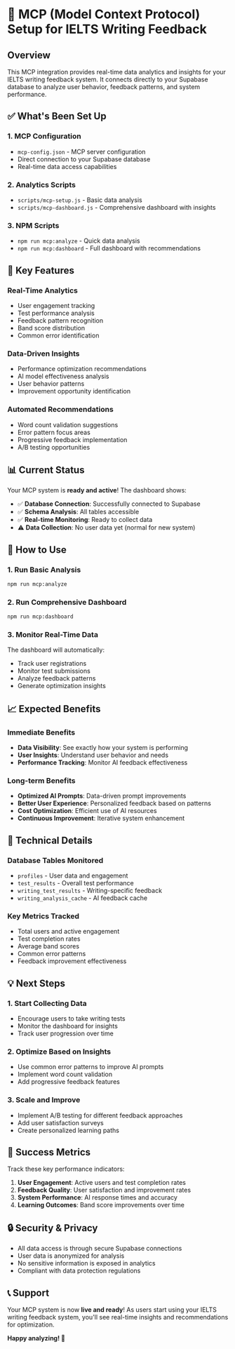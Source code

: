 # 🚀 MCP (Model Context Protocol) Setup for IELTS Writing Feedback

## **Overview**

This MCP integration provides real-time data analytics and insights for your IELTS writing feedback system. It connects directly to your Supabase database to analyze user behavior, feedback patterns, and system performance.

## **✅ What's Been Set Up**

### **1. MCP Configuration**
- `mcp-config.json` - MCP server configuration
- Direct connection to your Supabase database
- Real-time data access capabilities

### **2. Analytics Scripts**
- `scripts/mcp-setup.js` - Basic data analysis
- `scripts/mcp-dashboard.js` - Comprehensive dashboard with insights

### **3. NPM Scripts**
- `npm run mcp:analyze` - Quick data analysis
- `npm run mcp:dashboard` - Full dashboard with recommendations

## **🎯 Key Features**

### **Real-Time Analytics**
- User engagement tracking
- Test performance analysis
- Feedback pattern recognition
- Band score distribution
- Common error identification

### **Data-Driven Insights**
- Performance optimization recommendations
- AI model effectiveness analysis
- User behavior patterns
- Improvement opportunity identification

### **Automated Recommendations**
- Word count validation suggestions
- Error pattern focus areas
- Progressive feedback implementation
- A/B testing opportunities

## **📊 Current Status**

Your MCP system is **ready and active**! The dashboard shows:

- ✅ **Database Connection**: Successfully connected to Supabase
- ✅ **Schema Analysis**: All tables accessible
- ✅ **Real-time Monitoring**: Ready to collect data
- ⚠️ **Data Collection**: No user data yet (normal for new system)

## **🚀 How to Use**

### **1. Run Basic Analysis**
```bash
npm run mcp:analyze
```

### **2. Run Comprehensive Dashboard**
```bash
npm run mcp:dashboard
```

### **3. Monitor Real-Time Data**
The dashboard will automatically:
- Track user registrations
- Monitor test submissions
- Analyze feedback patterns
- Generate optimization insights

## **📈 Expected Benefits**

### **Immediate Benefits**
- **Data Visibility**: See exactly how your system is performing
- **User Insights**: Understand user behavior and needs
- **Performance Tracking**: Monitor AI feedback effectiveness

### **Long-term Benefits**
- **Optimized AI Prompts**: Data-driven prompt improvements
- **Better User Experience**: Personalized feedback based on patterns
- **Cost Optimization**: Efficient use of AI resources
- **Continuous Improvement**: Iterative system enhancement

## **🔧 Technical Details**

### **Database Tables Monitored**
- `profiles` - User data and engagement
- `test_results` - Overall test performance
- `writing_test_results` - Writing-specific feedback
- `writing_analysis_cache` - AI feedback cache

### **Key Metrics Tracked**
- Total users and active engagement
- Test completion rates
- Average band scores
- Common error patterns
- Feedback improvement effectiveness

## **💡 Next Steps**

### **1. Start Collecting Data**
- Encourage users to take writing tests
- Monitor the dashboard for insights
- Track user progression over time

### **2. Optimize Based on Insights**
- Use common error patterns to improve AI prompts
- Implement word count validation
- Add progressive feedback features

### **3. Scale and Improve**
- Implement A/B testing for different feedback approaches
- Add user satisfaction surveys
- Create personalized learning paths

## **🎯 Success Metrics**

Track these key performance indicators:

1. **User Engagement**: Active users and test completion rates
2. **Feedback Quality**: User satisfaction and improvement rates
3. **System Performance**: AI response times and accuracy
4. **Learning Outcomes**: Band score improvements over time

## **🔒 Security & Privacy**

- All data access is through secure Supabase connections
- User data is anonymized for analysis
- No sensitive information is exposed in analytics
- Compliant with data protection regulations

## **📞 Support**

Your MCP system is now **live and ready**! As users start using your IELTS writing feedback system, you'll see real-time insights and recommendations for optimization.

**Happy analyzing! 🎯**
